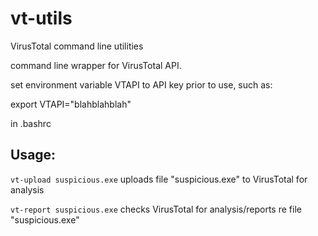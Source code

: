 # vt-utils
VirusTotal command line utilities

command line wrapper for VirusTotal API.

set environment variable VTAPI to API key prior to use, such as:

  export VTAPI="blahblahblah"

in .bashrc

## Usage:

`vt-upload suspicious.exe`
  uploads file "suspicious.exe" to VirusTotal for analysis
  
`vt-report suspicious.exe`
  checks VirusTotal for analysis/reports re file "suspicious.exe"
